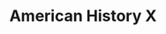 ---
layout: post
title: American History X
director: Tony Kaye
year: 1998
cover: https://images.mubicdn.net/images/film/141/cache-32751-1636967114/image-w1280.jpg
imdb250: true
---